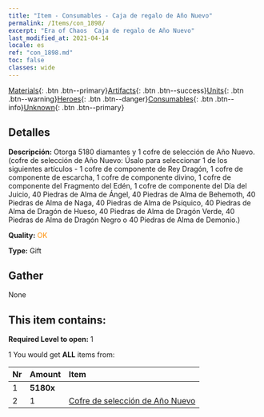 ```yaml
---
title: "Item - Consumables - Caja de regalo de Año Nuevo"
permalink: /Items/con_1898/
excerpt: "Era of Chaos  Caja de regalo de Año Nuevo"
last_modified_at: 2021-04-14
locale: es
ref: "con_1898.md"
toc: false
classes: wide
---
```

 [Materials](/es/Items/){: .btn .btn--primary}[Artifacts](/es/Items/Artifacts/){: .btn .btn--success}[Units](/es/Items/Units/){: .btn .btn--warning}[Heroes](/es/Items/Heroes/){: .btn .btn--danger}[Consumables](/es/Items/Consumables/){: .btn .btn--info}[Unknown](/es/Items/Unknown/){: .btn .btn--primary}

## Detalles
 **Descripción:** Otorga 5180 diamantes y 1 cofre de selección de Año Nuevo. (cofre de selección de Año Nuevo: Úsalo para seleccionar 1 de los siguientes artículos - 1 cofre de componente de Rey Dragón, 1 cofre de componente de escarcha, 1 cofre de componente divino, 1 cofre de componente del Fragmento del Edén, 1 cofre de componente del Día del Juicio, 40 Piedras de Alma de Ángel, 40 Piedras de Alma de Behemoth, 40 Piedras de Alma de Naga, 40 Piedras de Alma de Psíquico, 40 Piedras de Alma de Dragón de Hueso, 40 Piedras de Alma de Dragón Verde, 40 Piedras de Alma de Dragón Negro o 40 Piedras de Alma de Demonio.)

 **Quality:** <span style="color: #FF8C00">OK</span>

 **Type:** Gift

## Gather

  None

## This item contains:

 **Required Level to open:** 1

 1 You would get **ALL** items  from:

  | Nr | Amount |     Item    |
  |:---|:-------|:------------|
  | 1 |  **5180x** | <i class="fas fa-gem"/> |  | 
  | 2 | 1 | [Cofre de selección de Año Nuevo](/es/Items/con_1904/) | 
